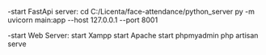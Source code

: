 -start FastApi server:
    cd C:/Licenta/face-attendance/python_server
    py -m uvicorn main:app --host 127.0.0.1 --port 8001

-start Web Server:
    start Xampp
    start Apache
    start phpmyadmin
    php artisan serve